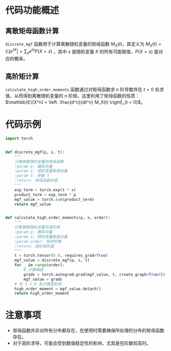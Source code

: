 # 代码功能概述

## 离散矩母函数计算

`discrete_mgf` 函数用于计算离散随机变量的矩母函数 $M_X(t)$，其定义为 $M_X(t)=\mathbb{E}[e^{tX}]=\sum_{x} e^{tx} P(X = x)$
，其中 $x$ 是随机变量 $X$ 的所有可能取值，$P(X = x)$ 是对应的概率。

## 高阶矩计算

`calculate_high_order_moments` 函数通过对矩母函数求 $n$ 阶导数并在 $t = 0$ 处求值，从而得到离散随机变量的 $n$
阶矩。这里利用了矩母函数的性质：$\mathbb{E}[X^n] = \left. \frac{d^n}{dt^n} M_X(t) \right|_{t = 0}$。

# 代码示例

```python
import torch


def discrete_mgf(p, x, t):
    """
    计算离散随机变量的矩母函数
    :param p: 概率向量
    :param x: 随机变量取值向量
    :param t: 参数 t
    :return: 矩母函数的值
    """
    exp_term = torch.exp(t * x)
    product_term = exp_term * p
    mgf_value = torch.sum(product_term)
    return mgf_value


def calculate_high_order_moments(p, x, order):
    """
    计算离散随机变量的高阶矩
    :param p: 概率向量
    :param x: 随机变量取值向量
    :param order: 矩的阶数
    :return: 高阶矩的值
    """
    t = torch.tensor(0.0, requires_grad=True)
    mgf_value = discrete_mgf(p, x, t)
    for _ in range(order):
        # 计算梯度
        grads = torch.autograd.grad(mgf_value, t, create_graph=True)[0]
        mgf_value = grads
    # 在 t = 0 处计算高阶矩
    high_order_moment = mgf_value.detach()
    return high_order_moment
```

# 注意事项

- 矩母函数并非对所有分布都存在，在使用时需要确保所处理的分布的矩母函数存在。
- 对于高阶求导，可能会受到数值稳定性的影响，尤其是在阶数较高时。